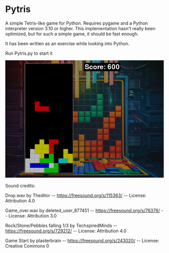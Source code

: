 # Pytris

A simple Tetris-like game for Python. Requires pygame and a Python interpreter version 3.10 or higher.
This implementation hasn't really been optimized, but for such a simple game, it should be fast enough.

It has been written as an exercise while looking into Python.

Run Pytris.py to start it


<img src="https://raw.githubusercontent.com/EgonOlsen71/Pytris/main/Pytris.jpg">


Sound credits:


Drop.wav by Theditor -- https://freesound.org/s/115363/ -- License: Attribution 4.0

Game_over.wav by deleted_user_877451 -- https://freesound.org/s/76376/ -- License: Attribution 3.0

Rock/Stone/Pebbles falling 1/3 by TechspiredMinds -- https://freesound.org/s/729212/ -- License: Attribution 4.0

Game Start by plasterbrain -- https://freesound.org/s/243020/ -- License: Creative Commons 0
